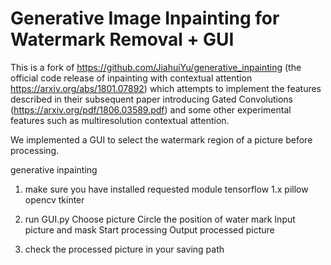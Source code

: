 # Generative Image Inpainting for Watermark Removal + GUI

This is a fork of https://github.com/JiahuiYu/generative_inpainting (the official code release of inpainting with contextual attention https://arxiv.org/abs/1801.07892) which attempts to implement the features described in their subsequent paper introducing Gated Convolutions (https://arxiv.org/pdf/1806.03589.pdf) and some other experimental features such as multiresolution contextual attention.

We implemented a GUI to select the watermark region of a picture before processing.

generative inpainting
1. make sure you have installed requested module
tensorflow 1.x
pillow
opencv
tkinter

2. run GUI.py
Choose picture
Circle the position of water mark
Input picture and mask
Start processing
Output processed picture

3. check the processed picture in your saving path
